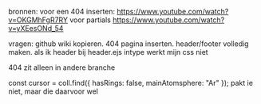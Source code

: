 bronnen:
voor een 404 inserten:
https://www.youtube.com/watch?v=OKGMhFgR7RY
voor partials
https://www.youtube.com/watch?v=yXEesONd_54

vragen:
github wiki kopieren.
404 pagina inserten.
header/footer volledig maken.
als ik header bij header.ejs intype werkt mijn css niet

404 zit alleen in andere branche

const cursor = coll.find({ hasRings: false, mainAtomsphere: "Ar" });
pakt ie niet, maar die daarvoor wel

